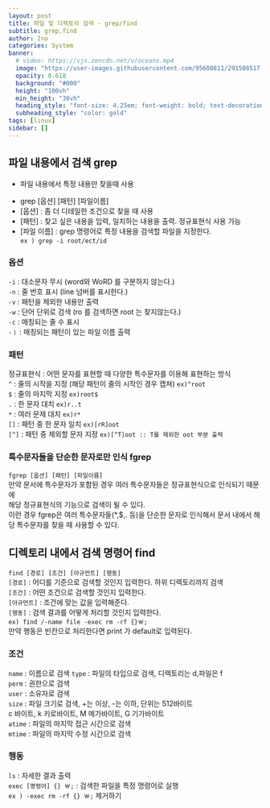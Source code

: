 ```yaml
---
layout: post
title: 파일 및 디렉토리 검색 - grep/find
subtitle: grep,find
author: Ino
categories: System
banner:
  # video: https://vjs.zencdn.net/v/oceans.mp4
  image: "https://user-images.githubusercontent.com/95608811/291508517-1966009e-4c10-4089-a793-f3f778f31809.png"
  opacity: 0.618
  background: "#000"
  height: "100vh"
  min_height: "38vh"
  heading_style: "font-size: 4.25em; font-weight: bold; text-decoration: underline"
  subheading_style: "color: gold"
tags: [linux]
sidebar: []
---
```

## 파일 내용에서 검색 grep
- 파일 내용에서 특정 내용만 찾을때 사용
* grep [옵션] [패턴] [파일이름]
* [옵션] : 좀 더 디테일한 조건으로 찾을 때 사용
* [패턴] : 찾고 싶은 내용을 입력, 일치하는 내용을 출력. 정규표현식 사용 가능
* [파일 이름] : grep 명령어로 특정 내용을 검색할 파일을 지정한다.       
`ex ) grep -i root/ect/id`

### 옵션

`-i` : 대소문자 무시 (word와 WoRD 를 구분하지 않는다.)    
`-n` : 줄 번호 표시 (line 넘버를 표시한다.)   
`-v` : 패턴을 제외한 내용만 출력    
`-w` : 단어 단위로 검색 (ro 를 검색하면 root 는 찾지않는다.)    
`-c` : 매칭되는 줄 수 표시    
`-ㅣ` : 매칭되는 패턴이 있는 파일 이름 출력   

### 패턴
정규표현식 : 어떤 문자를 표현할 때 다양한 특수문자를 이용해 표현하는 방식       
`^` : 줄의 시작을 지정 (해당 패턴이 줄의 시작인 경우 캡쳐) `ex)^root`   
`$` : 줄의 마지막 지정  `ex)root$`    
`.` : 한 문자 대치 `ex)r..t`    
`*` : 여러 문제 대치 `ex)r*`    
`[]` : 패턴 중 한 문자 일치 `ex)[rR]oot`   
`[^]` : 패턴 중 제외할 문자 지정 `ex)[^T]oot :: T를 제외한 oot 부분 출력`   

### 특수문자들을 단순한 문자로만 인식 fgrep
`fgrep [옵션] [패턴] [파일이름]`    
만약 문서에 특수문자가 포함된 경우 여러 특수문자들은 정규표현식으로 인식되기 때문에     
해당 정규표현식의 기능으로 검색이 될 수 있다.     
이런 경우 fgrep은 여러 특수문자들(*,$,. 등)을 단순한 문자로 인식해서
문서 내에서 해당 특수문자를 찾을 때 사용할 수 있다.   

## 디렉토리 내에서 검색 명령어 find    
`find [경로] [조건] [아규먼트] [행동]`    
`[경로]` : 어디를 기준으로 검색할 것인지 입력한다.  하위 디렉토리까지 검색    
`[조건]` : 어떤 조건으로 검색할 것인지 입력한다.    
`[아규먼트]` : 조건에 맞는 값을 입력해준다.     
`[행동]` : 검색 결과를 어떻게 처리할 것인지 입력한다.     
`ex) find /-name file -exec rm -rf {}￦;`   
만약 행동은 빈칸으로 처리한다면 print 가 default로 입력된다.    

### 조건
`name` : 이름으로 검색
`type` : 파일의 타입으로 검색, 디렉토리는 d,파일은 f    
`perm` : 권한으로 검색    
`user` : 소유자로 검색    
`size` : 파일 크기로 검색, +는 이상, -는 이하, 단위는 512바이트     
c 바이트, k 키로바이트, M 메가바이트, G 기가바이트      
`atime` : 파일의 마지막 접근 시간으로 검색    
`mtime` : 파일의 마지막 수정 시간으로 검색    

### 행동
`ls` : 자세한 결과 출력   
`exec [명령어] {} ￦;` : 검색한 파일을 특정 명령어로 실행    
`ex ) -exec rm -rf {} ￦;` 제거하기    

